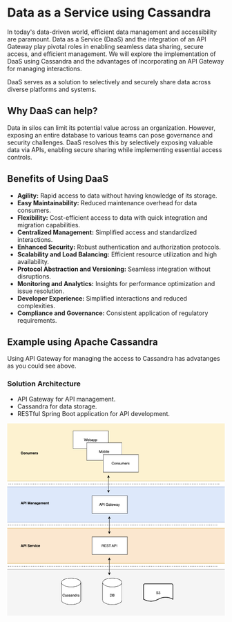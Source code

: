# Data as a Service using Cassandra

In today's data-driven world, efficient data management and accessibility are paramount. Data as a Service (DaaS) and the integration of an API Gateway play pivotal roles in enabling seamless data sharing, secure access, and efficient management. We will explore the implementation of DaaS using Cassandra and the advantages of incorporating an API Gateway for managing interactions.

DaaS serves as a solution to selectively and securely share data across diverse platforms and systems.

## Why DaaS can help?
Data in silos can limit its potential value across an organization. However, exposing an entire database to various teams can pose governance and security challenges. DaaS resolves this by selectively exposing valuable data via APIs, enabling secure sharing while implementing essential access controls.

## Benefits of Using DaaS
- **Agility:** Rapid access to data without having knowledge of its storage.
- **Easy Maintainability:** Reduced maintenance overhead for data consumers.
- **Flexibility:** Cost-efficient access to data with quick integration and migration capabilities.
- **Centralized Management:** Simplified access and standardized interactions.
- **Enhanced Security:** Robust authentication and authorization protocols.
- **Scalability and Load Balancing:** Efficient resource utilization and high availability.
- **Protocol Abstraction and Versioning:** Seamless integration without disruptions.
- **Monitoring and Analytics:** Insights for performance optimization and issue resolution.
- **Developer Experience:** Simplified interactions and reduced complexities.
- **Compliance and Governance:** Consistent application of regulatory requirements.

## Example using Apache Cassandra
Using API Gateway for managing the access to Cassandra has advatanges as you could see above.

### Solution Architecture
- API Gateway for API management.
- Cassandra for data storage.
- RESTful Spring Boot application for API development.

![diagram](docs/diagram.png)